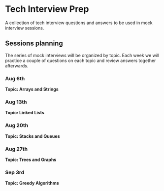 # Tech Interview Prep

A collection of tech interview questions and answers to be used in mock interview sessions.

## Sessions planning

The series of mock interviews will be organized by topic. Each week we will practice a couple of questions on each topic and review answers together afterwards.

### Aug 6th
**Topic: Arrays and Strings**

### Aug 13th
**Topic: Linked Lists**

### Aug 20th
**Topic: Stacks and Queues**

### Aug 27th
**Topic: Trees and Graphs**

### Sep 3rd
**Topic: Greedy Algorithms**
